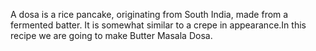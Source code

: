 A dosa is a rice pancake, originating from South India, made from a fermented 
batter. It is somewhat similar to a crepe in appearance.In this recipe we are going to make Butter Masala Dosa.
